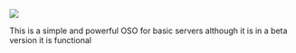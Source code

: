 ![](https://raw.githubusercontent.com/GoodManWEN/GoodManWEN.github.io/main/misc/figure.png)


This is a simple and powerful OSO for basic servers although it is in a beta version it is functional
